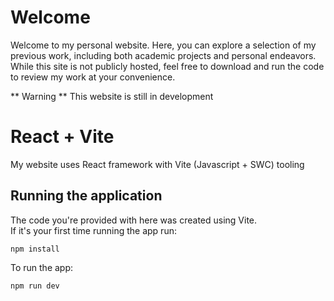# Welcome
Welcome to my personal website. Here, you can explore a selection of my previous work, including both academic projects and personal endeavors. While this site is not publicly hosted, feel free to download and run the code to review my work at your convenience.

** Warning **
This website is still in development

# React + Vite
My website uses React framework with Vite (Javascript + SWC) tooling

## Running the application
The code you're provided with here was created using Vite.  
If it's your first time running the app run:
```
npm install
```
To run the app:
```
npm run dev
```
